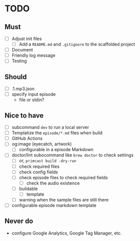 # TODO

## Must
- [ ] Adjust init files
    - [ ] Add a `README.md` and `.gitignore` to the scaffolded project
- [ ] Document
- [ ] Friendly log message
- [ ] Testing

## Should
- [ ] .1.mp3.json
- [ ] specify input episode
    - file or stdin?

## Nice to have
- [ ] subcommand `dev` to run a local server
- [ ] Templatize the `episode/*.md` files when build
- [ ] GitHub Actions
- [ ] og:image (eyecatch, artwork)
    - [ ] configurable in a episode Markdown
- [ ] doctor/lint subocommand like `brew doctor` to check settings
    - [ ] or, `primcast build -dry-run`
    - [ ] check required files
    - [ ] check config fields
    - [ ] check episode files to check required fields
        - [ ] check the audio existence
    - [ ] buildable
        - [ ] template
    - [ ] warning when the sample files are still there
- [ ] configurable episode markdown template

## Never do
- configure Google Analytics, Google Tag Manager, etc.

